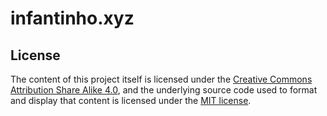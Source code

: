 # infantinho.xyz

## License

The content of this project itself is licensed under the [Creative Commons Attribution Share Alike 4.0](https://creativecommons.org/licenses/by-sa/4.0/), and the underlying source code used to format and display that content is licensed under the [MIT license](http://opensource.org/licenses/mit-license.php).
